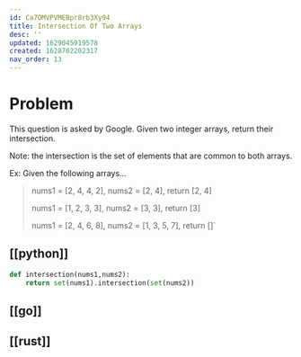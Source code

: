 ```yaml
---
id: Ca7OMVPVMEBpr8rb3Xy94
title: Intersection Of Two Arrays
desc: ''
updated: 1629045919578
created: 1628702202317
nav_order: 13
---
```

# Problem

This question is asked by Google. Given two integer arrays, return their intersection.

Note: the intersection is the set of elements that are common to both arrays.

Ex: Given the following arrays...

> nums1 = [2, 4, 4, 2], nums2 = [2, 4], return [2, 4]
>
> nums1 = [1, 2, 3, 3], nums2 = [3, 3], return [3]
>
> nums1 = [2, 4, 6, 8], nums2 = [1, 3, 5, 7], return []`

## [[python]]
```python
def intersection(nums1,nums2):
    return set(nums1).intersection(set(nums2))
```

## [[go]]

## [[rust]]
